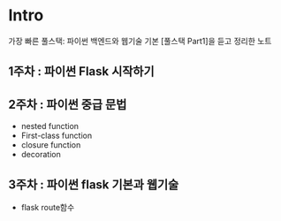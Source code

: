 # Intro

가장 빠른 풀스택: 파이썬 백엔드와 웹기술 기본 [풀스택 Part1]을 듣고 정리한 노트

## 1주차 : 파이썬 Flask 시작하기

## 2주차 : 파이썬 중급 문법
* nested function
* First-class function
* closure function
* decoration

## 3주차 : 파이썬 flask 기본과 웹기술
* flask route함수
